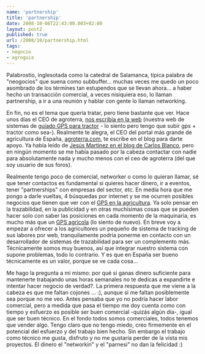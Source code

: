```yaml
---
name: 'partnership'
title: 'partnership'
date: 2008-10-06T22:43:00.003+02:00
layout: post2
published: true
url: /2008/10/partnership.html
tags: 
- negocio
- agroguia
---
```


Palabrostio, inglesotada como la catedral de Salamanca, típica palabra de "neogocios" que suena como subbuffer... muchas veces me quedo un poco asombrado de los términes tan estupendos que se llevan ahora... a haber hecho un transacción comercial, a veces nisiquiera eso, lo llaman partnership, a ir a una reunión y hablar con gente lo llaman networking.  
  
En fin, no es el tema que quería tratar, pero tiene bastante que ver. Hace unos días el CEO de agroterra, [nos escribía en la web](http://www.agroguia.es/blog/wordpress/filosofia/) (nuestra web de sistemas de [guiado GPS para tractor](http://www.agroguia.es) - lo siento pero tengo que subir gps + tractor como sea-). Realmente te alegra, el CEO del portal más grande de agricultura de España, [agroterra.com](http://agroterra.com), te escribe en el blog para darte apoyo. Ya había leído de [Jesús Martinez en el blog de Carlos Blanco](http://www.carlosblanco.com/2008/06/04/proximo-first-tuesday-valencia-de-junio/), pero en ningún momento se me había pasado por la cabeza contactar con nadie para absolutamente nada y mucho menos con el ceo de agroterra (del que soy usuario de sus foros).  
  
Realmente tengo poco de comercial, networker o como lo quieran llamar, sé que tener contactos es fundamental si quieres hacer dinero, ir a eventos, tener "partnerships" con empresas del sector, etc. En media hora que me pongo a darle vueltas, 4 búsquedas por internet y se me ocurren posibles negocios que tienen que ver con el [GPS en la agricultura](http://www.agroguia.es). Ya solo pensar en la trazabilidad, en la publicidad y en otras muchísimas cosas que se pueden hacer solo con saber las posiciones en cada momento de la maquinaria, es mucho más que un [GPS agrícola](http://www.agroguia.es) (lo siento de nuevo). En breve voy a empezar a ofrecer a los agricultores un pequeño de sistema de tracking de sus labores por web, tranquilamente podría ponerme en contacto con un desarrollador de sistemas de trazabilidad para ser un complemento más. Técnicamente somos muy buenos, así que integrar nuestro sistema con supone problemas, todo lo contrario. Y es que en España ser bueno técnicamente es un valor, porque se ve cada cosa...  
  
Me hago la pregunta a mi mismo: por qué si ganas dinero suficiente para mantenerte trabajando unas horas semanales no te dedicas a expandirte e intentar hacer negocio de verdad?. La primera respuesta que me viene a la cabeza es que me faltan cojones ... :), aunque si me faltan posiblemente sea porque no me veo. Antes pensaba que yo no podría hacer labor comercial, pero a medida que pasa el tiempo me doy cuenta como con tiempo y esfuerzo es posible ser buen comercial -quizás algún día-, igual que ser buen técnico. En el fondo todos somos comerciales, todos tenemos que vender algo. Tengo claro que no tengo miedo, creo firmemente en el potencial del esfuerzo y del trabajo bien hecho. Sin embargo el trabajo como técnico me gusta, disfruto y no me gustaría perder de la vista mis proyectos. El dinero el "networkin" y el "parnesi" no dan la felicidad :)